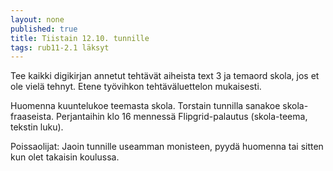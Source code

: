 ```yaml
---
layout: none
published: true
title: Tiistain 12.10. tunnille
tags: rub11-2.1 läksyt
---
```

Tee kaikki digikirjan annetut tehtävät aiheista text 3 ja temaord skola, jos et ole vielä tehnyt. Etene työvihkon tehtäväluettelon mukaisesti.

Huomenna kuuntelukoe teemasta skola. Torstain tunnilla sanakoe skola-fraaseista. Perjantaihin klo 16 mennessä Flipgrid-palautus (skola-teema, tekstin luku).

Poissaolijat: Jaoin tunnille useamman monisteen, pyydä huomenna tai sitten kun olet takaisin koulussa.


